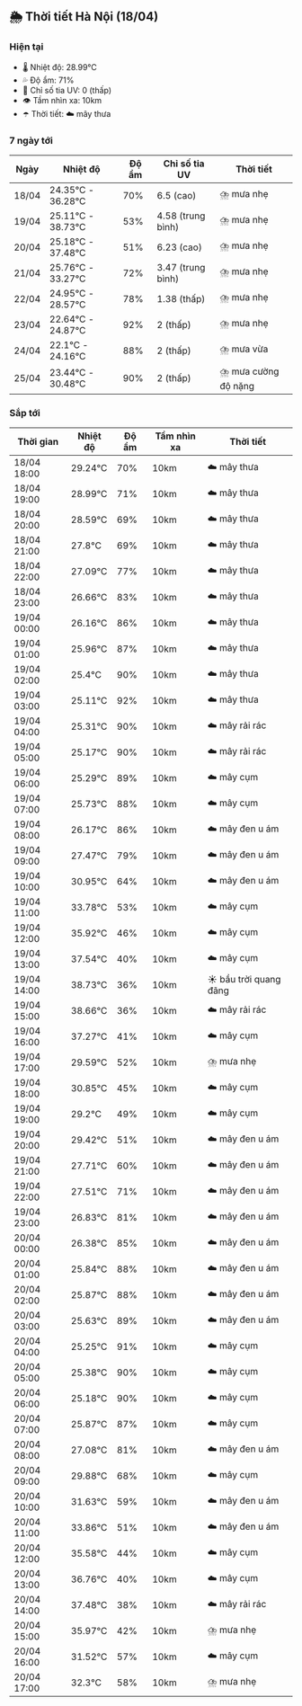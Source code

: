 ## 🌦️ Thời tiết Hà Nội (18/04)

### Hiện tại

- 🌡️ Nhiệt độ: 28.99℃
- 💦 Độ ẩm: 71%
- 🌟 Chỉ số tia UV: 0 (thấp)
- 👁️ Tầm nhìn xa: 10km
- ☂️ Thời tiết: ☁️ mây thưa

### 7 ngày tới

| Ngày | Nhiệt độ | Độ ẩm | Chỉ số tia UV | Thời tiết |
| --- | --- | --- | --- | --- |
| 18/04 | 24.35℃ - 36.28℃ | 70% | 6.5 (cao) | ⛈️ mưa nhẹ |
| 19/04 | 25.11℃ - 38.73℃ | 53% | 4.58 (trung bình) | ⛈️ mưa nhẹ |
| 20/04 | 25.18℃ - 37.48℃ | 51% | 6.23 (cao) | ⛈️ mưa nhẹ |
| 21/04 | 25.76℃ - 33.27℃ | 72% | 3.47 (trung bình) | ⛈️ mưa nhẹ |
| 22/04 | 24.95℃ - 28.57℃ | 78% | 1.38 (thấp) | ⛈️ mưa nhẹ |
| 23/04 | 22.64℃ - 24.87℃ | 92% | 2 (thấp) | ⛈️ mưa nhẹ |
| 24/04 | 22.1℃ - 24.16℃ | 88% | 2 (thấp) | ⛈️ mưa vừa |
| 25/04 | 23.44℃ - 30.48℃ | 90% | 2 (thấp) | ⛈️ mưa cường độ nặng |

### Sắp tới

| Thời gian | Nhiệt độ | Độ ẩm | Tầm nhìn xa | Thời tiết |
| --- | --- | --- | --- | --- |
| 18/04 18:00 | 29.24℃ | 70% | 10km | ☁️ mây thưa |
| 18/04 19:00 | 28.99℃ | 71% | 10km | ☁️ mây thưa |
| 18/04 20:00 | 28.59℃ | 69% | 10km | ☁️ mây thưa |
| 18/04 21:00 | 27.8℃ | 69% | 10km | ☁️ mây thưa |
| 18/04 22:00 | 27.09℃ | 77% | 10km | ☁️ mây thưa |
| 18/04 23:00 | 26.66℃ | 83% | 10km | ☁️ mây thưa |
| 19/04 00:00 | 26.16℃ | 86% | 10km | ☁️ mây thưa |
| 19/04 01:00 | 25.96℃ | 87% | 10km | ☁️ mây thưa |
| 19/04 02:00 | 25.4℃ | 90% | 10km | ☁️ mây thưa |
| 19/04 03:00 | 25.11℃ | 92% | 10km | ☁️ mây thưa |
| 19/04 04:00 | 25.31℃ | 90% | 10km | ☁️ mây rải rác |
| 19/04 05:00 | 25.17℃ | 90% | 10km | ☁️ mây rải rác |
| 19/04 06:00 | 25.29℃ | 89% | 10km | ☁️ mây cụm |
| 19/04 07:00 | 25.73℃ | 88% | 10km | ☁️ mây cụm |
| 19/04 08:00 | 26.17℃ | 86% | 10km | ☁️ mây đen u ám |
| 19/04 09:00 | 27.47℃ | 79% | 10km | ☁️ mây đen u ám |
| 19/04 10:00 | 30.95℃ | 64% | 10km | ☁️ mây đen u ám |
| 19/04 11:00 | 33.78℃ | 53% | 10km | ☁️ mây cụm |
| 19/04 12:00 | 35.92℃ | 46% | 10km | ☁️ mây cụm |
| 19/04 13:00 | 37.54℃ | 40% | 10km | ☁️ mây cụm |
| 19/04 14:00 | 38.73℃ | 36% | 10km | ☀️ bầu trời quang đãng |
| 19/04 15:00 | 38.66℃ | 36% | 10km | ☁️ mây rải rác |
| 19/04 16:00 | 37.27℃ | 41% | 10km | ☁️ mây cụm |
| 19/04 17:00 | 29.59℃ | 52% | 10km | ⛈️ mưa nhẹ |
| 19/04 18:00 | 30.85℃ | 45% | 10km | ☁️ mây cụm |
| 19/04 19:00 | 29.2℃ | 49% | 10km | ☁️ mây cụm |
| 19/04 20:00 | 29.42℃ | 51% | 10km | ☁️ mây đen u ám |
| 19/04 21:00 | 27.71℃ | 60% | 10km | ☁️ mây đen u ám |
| 19/04 22:00 | 27.51℃ | 71% | 10km | ☁️ mây đen u ám |
| 19/04 23:00 | 26.83℃ | 81% | 10km | ☁️ mây đen u ám |
| 20/04 00:00 | 26.38℃ | 85% | 10km | ☁️ mây đen u ám |
| 20/04 01:00 | 25.84℃ | 88% | 10km | ☁️ mây đen u ám |
| 20/04 02:00 | 25.87℃ | 88% | 10km | ☁️ mây đen u ám |
| 20/04 03:00 | 25.63℃ | 89% | 10km | ☁️ mây đen u ám |
| 20/04 04:00 | 25.25℃ | 91% | 10km | ☁️ mây cụm |
| 20/04 05:00 | 25.38℃ | 90% | 10km | ☁️ mây cụm |
| 20/04 06:00 | 25.18℃ | 90% | 10km | ☁️ mây cụm |
| 20/04 07:00 | 25.87℃ | 87% | 10km | ☁️ mây cụm |
| 20/04 08:00 | 27.08℃ | 81% | 10km | ☁️ mây đen u ám |
| 20/04 09:00 | 29.88℃ | 68% | 10km | ☁️ mây cụm |
| 20/04 10:00 | 31.63℃ | 59% | 10km | ☁️ mây đen u ám |
| 20/04 11:00 | 33.86℃ | 51% | 10km | ☁️ mây đen u ám |
| 20/04 12:00 | 35.58℃ | 44% | 10km | ☁️ mây cụm |
| 20/04 13:00 | 36.76℃ | 40% | 10km | ☁️ mây cụm |
| 20/04 14:00 | 37.48℃ | 38% | 10km | ☁️ mây rải rác |
| 20/04 15:00 | 35.97℃ | 42% | 10km | ⛈️ mưa nhẹ |
| 20/04 16:00 | 31.52℃ | 57% | 10km | ☁️ mây cụm |
| 20/04 17:00 | 32.3℃ | 58% | 10km | ⛈️ mưa nhẹ |
